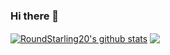 ### Hi there 👋

<!--
**RoundStarling20/RoundStarling20** is a ✨ _special_ ✨ repository because its `README.md` (this file) appears on your GitHub profile.
-->

<a href="https://github.com/RoundStarling20/github-readme-stats"><img align="center" src="https://github-readme-stats.vercel.app/api?username=RoundStarling20&show_icons=true&include_all_commits=true&theme=buefy&hide_border=true" alt="RoundStarling20's github stats" /></a> <a href="https://github.com/RoundStarling20/github-readme-stats"><img align="center" src="https://github-readme-stats.vercel.app/api/top-langs/?username=RoundStarling20&layout=compact&theme=buefy&hide_border=true" /></a>


